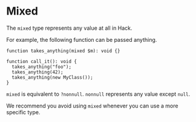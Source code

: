 # Mixed

The `mixed` type represents any value at all in Hack.

For example, the following function can be passed anything.

```hack no-extract
function takes_anything(mixed $m): void {}

function call_it(): void {
  takes_anything("foo");
  takes_anything(42);
  takes_anything(new MyClass());
}
```

`mixed` is equivalent to `?nonnull`. `nonnull` represents any value
except `null`.

We recommend you avoid using `mixed` whenever you can use a more
specific type.
